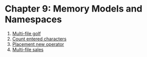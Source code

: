 # Chapter 9: Memory Models and Namespaces

1. [Multi-file golf](ex1)
2. [Count entered characters](ex2/program.cpp)
3. [Placement new operator](ex3/program.cpp)
4. [Multi-file sales](ex4)
